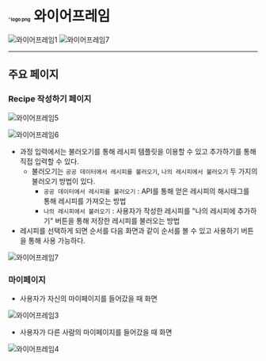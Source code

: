 # <img src="https://user-images.githubusercontent.com/60081201/88252592-c901b500-cce9-11ea-8826-07f1cbb4b8c1.png" alt="logo png" style="zoom: 33%;" /> 와이어프레임

![와이어프레임1](https://user-images.githubusercontent.com/60081201/88252944-01ee5980-cceb-11ea-9d48-5c899841fdec.PNG)
![와이어프레임7](https://user-images.githubusercontent.com/60081201/88254814-644a5880-ccf1-11ea-8349-28119bb2d55c.PNG)

---



## 주요 페이지

### Recipe 작성하기 페이지

![와이어프레임5](https://user-images.githubusercontent.com/60081201/88252938-00249600-cceb-11ea-8058-c0bb7b4e0c68.PNG)

![와이어프레임6](https://user-images.githubusercontent.com/60081201/88252940-00bd2c80-cceb-11ea-94b5-be1b05712da0.PNG)

- 과정 입력에서는 불러오기를 통해 레시피 템플릿을 이용할 수 있고 추가하기를 통해 직접 입력할 수 있다.
  - 불러오기는  `공공 데이터에서 레시피를 불러오기`, `나의 레시피에서 불러오기`  두 가지의 불러오기 방법이 있다.
    - `공공 데이터에서 레시피를 불러오기` : API를 통해 얻은 레시피의 해시태그를 통해 레시피를 가져오는 방법
    - `나의 레시피에서 불러오기`  : 사용자가 작성한 레시피를 "나의 레시피에 추가하기" 버튼을 통해 저장한 레시피를 불러오는 방법
- 레시피를 선택하게 되면 순서를 다음 화면과 같이 순서를 볼 수 있고 사용하기 버튼을 통해 사용 가능하다.

![와이어프레임7](https://user-images.githubusercontent.com/60081201/88252943-0155c300-cceb-11ea-8308-b6cc65d06871.PNG)

### 마이페이지

- 사용자가 자신의 마이페이지를 들어갔을 때 화면

![와이어프레임3](https://user-images.githubusercontent.com/60081201/88252934-fe5ad280-ccea-11ea-9522-f22d182adbef.PNG)

- 사용자가 다른 사람의 마이페이지를 들어갔을 때 화면

![와이어프레임4](https://user-images.githubusercontent.com/60081201/88252937-ff8bff80-ccea-11ea-963c-f4bc2dbc4eba.PNG)